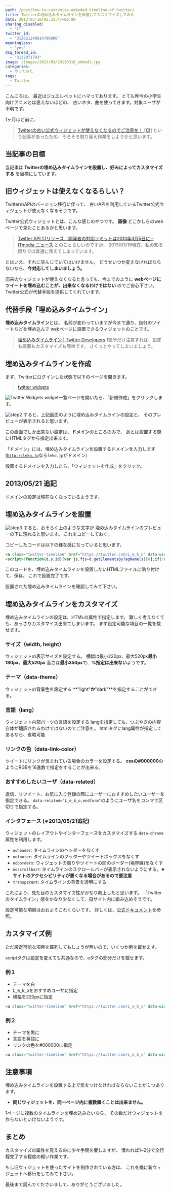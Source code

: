 ```yaml
---
path: /post/how-to-customize-embeded-timeline-of-twitter/
title: Twitterの埋め込みタイムラインを設置してカスタマイズしてみた
date: 2013-03-16T02:33:47+00:00
sharing_disabled:
  - "1"
twitter_id:
  - "312621240814796800"
meaningless:
  - 'yes'
dsq_thread_id:
  - "3132071793"
image: /images/2013/03/20130316_embed1.jpg
categories:
  - やってみた
tags:
  - Twitter
---
```

こんにちは。 最近はジュエルペットにハマっております。 とても昨今の小学生向けアニメとは思えないほどの、 古いネタ、曲を使ってきます。対象ユーザが不明です。

1ヶ月ほど前に、

> [Twitterの古い公式ウィジェットが使えなくなるのでご注意を！ [C!]](http://creazy.net/2013/02/old_twitter_widget_depricated.html)
という記事があったため、そろそろ取り替え作業をしようかと思います。

<!--more-->

当記事の目標
----------------------------------------

当記事は **Twitterの埋め込みタイムラインを設置し、好みによってカスタマイズする** を目標にしています。

旧ウィジェットは使えなくなるらしい？
----------------------------------------

TwitterのAPIのバージョン移行に伴って、 古いAPIを利用しているTwitter公式ウィジェットが使えなくなるそうです。

Twitter公式ウィジェットとは、こんな感じのやつです。 **画像** どこかしらのwebページで見たことあるかと思います。

> [Twitter API 1.1リリース　開発者の対応リミットは2013年3月5日に – ITmedia ニュース](http://www.itmedia.co.jp/news/articles/1209/06/news038.html)
とのことらしいのですが、 2013/03/16現在、私の知る限りでは普通に使えてしまっています。

とはいえ、それに甘んじていてはいけません。 どうせいつか変えなければならないなら、**今対応してしまいましょう。**

旧来のウィジェットが使えなくなると言っても、今までのように **webページにツイートを埋め込むことが、出来なくなるわけではない** のでご安心下さい。 Twitter公式が代替手段を提供してくれています。

代替手段「埋め込みタイムライン」
----------------------------------------

**埋め込みタイムライン**とは、 名前が変わっていますが今まで通り、自分のツイートなどを埋め込んで webページに設置できるウィジェットのことです。

> [埋め込みタイムライン \| Twitter Developers](https://dev.twitter.com/ja/docs/embedded-timelines)
1箇所だけ注意すれば、設定も設置もカスタマイズも簡単です。 さくっとやってしまいましょう。

埋め込みタイムラインを作成
----------------------------------------

まず、Twitterにログインした状態で以下のページを開きます。

> [twitter widgets](https://twitter.com/settings/widgets)

![Twitter Widgets](/images/2013/03/20130313_step2.jpeg) widget一覧ページを開いたら、「新規作成」をクリックします。

![step2](/images/2013/03/20130313_step3.jpeg) すると、上記画面のように埋め込みタイムラインの設定と、 そのプレビューが表示されると思います。

<span class="line-through">この画面でしか出来ない設定は、<strong>ドメイン</strong>のところのみで、 あとは設置する際にHTMLタグから指定出来ます。</span>

<span class="line-through">「ドメイン」には、埋め込みタイムラインを設置するドメインを入力します (<code>http://leko.jp</code>なら<code>leko.jp</code>がドメイン）</span>

<span class="line-through">設置するドメインを入力したら、「ウィジェットを作成」をクリック。</span>

<div class="caution">
  <h2>
    2013/05/21 追記
  </h2>  
  <p>
    ドメインの設定は現在なくなっているようです。
  </p>
</div>

埋め込みタイムラインを設置
----------------------------------------

![step3](/images/2013/03/20130313_step4.jpeg) すると、おそらく上のような文字が 埋め込みタイムラインのプレビューの下に現れると思います。 これをコピーしておく。

コピーしたコードは以下の様な感になっていると思います。

```html
<a class="twitter-timeline" href="https://twitter.com/L_e_k_o" data-widget-id="310714279731019777">@L_e_k_o からのツイート</a>
<script>!function(d,s,id){var js,fjs=d.getElementsByTagName(s)[0];if(!d.getElementById(id)){js=d.createElement(s);js.id=id;js.src="//platform.twitter.com/widgets.js";fjs.parentNode.insertBefore(js,fjs);}}(document,"script","twitter-wjs");</script>
```

このコードを、埋め込みタイムラインを設置したいHTMLファイルに貼り付けて、保存。 これで設置完了です。

設置された埋め込みタイムラインを確認してみて下さい。

埋め込みタイムラインをカスタマイズ
----------------------------------------

埋め込みタイムラインの設定は、HTMLの属性で指定します。 難しく考えなくても、あっさりカスタマイズ出来てしまいます。 まず設定可能な項目の一覧を載せます。

### サイズ（width, height）

ウィジェットの表示サイズを設定する。 横幅は<span class="line-through">最小220px、最大520px</span>**最小180px、最大520px** 高さは**最小350px**で、**%指定は出来ない**ようです。

### テーマ（data-theme）

ウィジェットの背景色を設定する **"light"**か**"dark"**を指定することができる。

### 言語（lang）

ウィジェット内部パーツの言語を設定する langを指定しても、つぶやきの内容自体が翻訳されるわけではないのでご注意を。 htmlタグにlang属性が指定してあるなら、省略可能

### リンクの色（data-link-color）

ツイートにリンクが含まれている場合のカラーを設定する。 **cssの#000000**のようにRGBを16進数で指定をすることが出来る。

### おすすめしたいユーザ（data-related）

返信、リツイート、お気に入り登録の際にユーザーにおすすめしたいユーザーを指定できる。 `data-related="L_e_k_o,endform"`のようにユーザ名をコンマで区切りで指定する。

### インタフェース (※2013/05/21追記)

ウィジェットのレイアウトやインターフェースをカスタマイズする `data-chrome`属性を利用します。

* `noheader`: タイムラインのヘッダーをなくす
* `nofooter`: タイムラインのフッターやツイートボックスをなくす
* `noborders`: ウィジェットの周りやツイートの間のボーダー(境界線)をなくす
* `noscrollbar`r: タイムラインのスクロールバーが表示されないようにする。**※サイトのアクセシビリティが悪くなる場合があるので要注意**
* `transparent`: タイムラインの背景を透明にする

これにより、見た目のカスタマイズ性がかなり向上したと思います。 「Twitterのタイムライン」感をかなり少なくして、自サイト内に組み込めそうです。

設定可能な項目はおおよそこれくらいです。 詳しくは、[公式ドキュメント](https://dev.twitter.com/ja/docs/embedded-timelines)を参照。

カスタマイズ例
----------------------------------------

ただ設定可能な項目を羅列してもしょうが無いので、いくつか例を載せます。

scriptタグは設定を変えても共通なので、aタグの部分だけを載せます。

### 例１

* テーマを白
* L_e_k_oをおすすめユーザに指定
* 横幅を220pxに指定

```html
<a class="twitter-timeline" href="https://twitter.com/L_e_k_o" data-widget-id="310714279731019777" width="220" data-theme="light" data-related="L_e_k_o">L_e_k_oさんのツイート（返信を除く）</a>
```

### 例２

* テーマを黒に
* 言語を英語に
* リンクの色を#000000に指定

```html
<a class="twitter-timeline" href="https://twitter.com/L_e_k_o" data-widget-id="310714279731019777" data-theme="dark" lang="en" data-link-color="#000000">L_e_k_oさんのツイート（返信を除く）</a>
```

注意事項
----------------------------------------

埋め込みタイムラインを設置する上で気をつけなければならないことが１つあります。

* **同じウィジェットを、同一ページ内に複数置くことは出来ません。**

1ページに複数のタイムラインを埋め込みたいなら、 その数だけウィジェットを作らないといけないようです。

まとめ
----------------------------------------

カスタマイズの属性を覚えるのに少々手間を要しますが、 慣れれば1~2分で全行程完了する程度の軽い作業です。

もし旧ウィジェットを使ったサイトを制作されている方は、 これを機に新ウィジェットへ移行をしてみて下さい。

最後まで読んでくださいまして、ありがとうございました。

<div style="font-size:0px;height:0px;line-height:0px;margin:0;padding:0;clear:both">
</div>